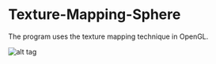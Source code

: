 # Texture-Mapping-Sphere
The program uses the texture mapping technique in OpenGL.

![alt tag](http://glasnost.itcarlow.ie/~powerk/GeneralGraphicsNotes/texturemapping/texture_mapping.jpg)

